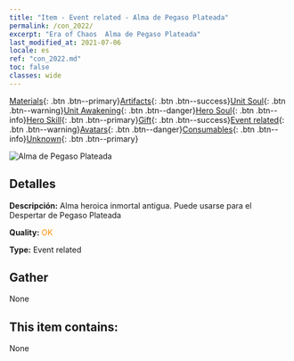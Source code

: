 ```yaml
---
title: "Item - Event related - Alma de Pegaso Plateada"
permalink: /con_2022/
excerpt: "Era of Chaos  Alma de Pegaso Plateada"
last_modified_at: 2021-07-06
locale: es
ref: "con_2022.md"
toc: false
classes: wide
---
```

 [Materials](/ItemsES/){: .btn .btn--primary}[Artifacts](/ItemsES/Artifacts/){: .btn .btn--success}[Unit Soul](/ItemsES/UnitSoul/){: .btn .btn--warning}[Unit Awakening](/ItemsES/UnitAwakening/){: .btn .btn--danger}[Hero Soul](/ItemsES/HeroSoul/){: .btn .btn--info}[Hero Skill](/ItemsES/HeroSkill/){: .btn .btn--primary}[Gift](/ItemsES/Gift/){: .btn .btn--success}[Event related](/ItemsES/Events/){: .btn .btn--warning}[Avatars](/ItemsES/Avatars/){: .btn .btn--danger}[Consumables](/ItemsES/Consumables/){: .btn .btn--info}[Unknown](/ItemsES/Unknown/){: .btn .btn--primary}

 ![Alma de Pegaso Plateada](/images/t/juexing_204.png)

## Detalles
 **Descripción:** Alma heroica inmortal antigua. Puede usarse para el Despertar de Pegaso Plateada

 **Quality:** <span style="color: #FF8C00">OK</span>

 **Type:** Event related

## Gather

  None

## This item contains:

  None

